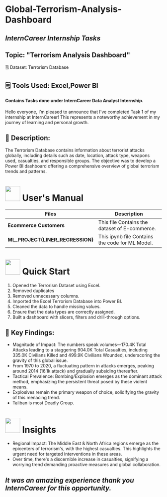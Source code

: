 # Global-Terrorism-Analysis-Dashboard

##  *InternCareer Internship Tasks*

## Topic: "Terrorism Analysis Dashboard"
🗒 Dataset: Terrorism Database

## 🗒 Tools Used: Excel,Power BI

#### Contains Tasks done under InternCareer Data Analyst Internship.

Hello everyone, I’m pleased to announce that I've completed Task 1 of my internship at InternCareer! This represents a noteworthy achievement in my journey of learning and personal growth.

## 📝 Description:
The Terrorism Database contains information about terrorist attacks globally, including details such as date, location, attack type, weapons used, casualties, and responsible groups. The objective was to develop a Power BI dashboard offering a comprehensive overview of global terrorism trends and patterns.

# <img src="https://user-images.githubusercontent.com/106439762/181935629-b3c47bd3-77fb-4431-a11c-ff8ba0942b63.gif" width="48" height="48"> **User's Manual**

| Files| Description |
| -------------   | ------------- |
| **Ecommerce Customers**  | This file Contains the dataset of E-commerce.  |
| **ML_PROJECT(LINER_REGRESSION)** | This ipynb file Contains the code for ML Model. |


# <img src="https://user-images.githubusercontent.com/106439762/181937125-2a4b22a3-f8a9-4226-bbd3-df972f9dbbc4.gif" width="48" height="48" > Quick Start

1. Opened the Terrorism Dataset using Excel.
2. Removed duplicates
3. Removed unnecessary columns.
4. Imported the Excel Terrorism Database into Power BI.
5. Cleaned the data to handle missing values.
6. Ensure that the data types are correctly assigned.
7. Built a dashboard with slicers, filters and drill-through options.

## 📌 Key Findings:
- Magnitude of Impact: The numbers speak volumes—170.4K Total Attacks leading to a staggering 904.0K Total Casualties, including 335.0K Civilians Killed and 499.9K Civilians Wounded, underscoring the gravity of this global issue.
- From 1970 to 2020, a fluctuating pattern in attacks emerges, peaking around 2014 (16.1k attack) and gradually subsiding thereafter.
- Tactical Prevalence: Bombing/Explosion emerges as the dominant attack method, emphasizing the persistent threat posed by these violent means.
- Explosives remain the primary weapon of choice, solidifying the gravity of this menacing trend.
- Taliban is most Deadly Group.

# <img src=https://user-images.githubusercontent.com/106439762/178428775-03d67679-9aa4-4b08-91e9-6eb6ed8faf66.gif  width="48" height="48"> Insights 
- Regional Impact: The Middle East & North Africa regions emerge as the epicenters of terrorism's, with the highest casualties. This highlights the urgent need for targeted interventions in these areas.
- Over time, there's a discernible increase in casualties, signifying a worrying trend demanding proactive measures and global collaboration.

## *It was an amazing experience thank you InternCareer for this opportunity.*
